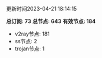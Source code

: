 更新时间2023-04-21 18:14:15

**总订阅: 73**
**总节点: 643**
**有效节点: 184**
- v2ray节点: 181
- ss节点: 2
- trojan节点: 1
